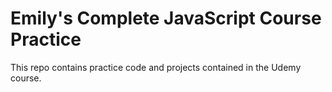 # Emily's Complete JavaScript Course Practice

This repo contains practice code and projects contained in the Udemy course.
